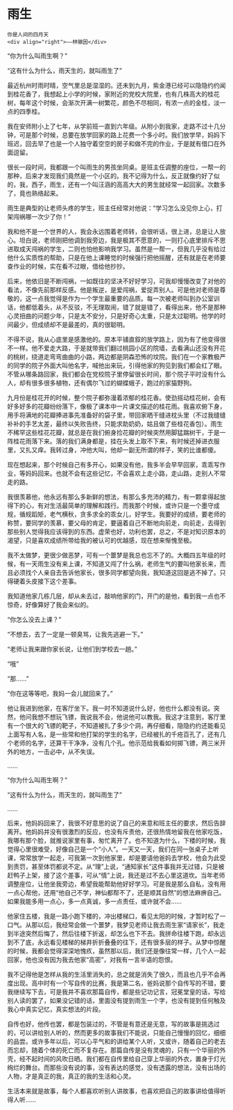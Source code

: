 # 雨生

``` admonish note 
你是人间的四月天
<div align="right">——林徽因</div>

```

“你为什么叫雨生啊？”

“这有什么为什么，雨天生的，就叫雨生了”


最近杭州时雨时晴，空气里总是湿湿的。还未到九月，紫金港已经可以隐隐约约闻到桂花香了，我想起上小学的时候，家附近的党校大院里，也有几株高大的桂花树，每年这个时候，会渐次开满一树繁花，颜色不尽相同，有浓一点的金桂，淡一点的四季桂。

我在安师附小上了七年，从学前班一直到六年级。从附小到我家，走路不过十几分钟，可是那个时候，总要在放学回家的路上花费一个多小时。我们放学早，妈妈下班迟，回去早了也是一个人独守着空空的房子和做不完的作业，于是就有借口在外面逗留。

很长一段时间，我都跟一个叫雨生的男孩坐同桌。是班主任调整的座位，一帮一的那种，后来才发现我们竟然是一个小区的。我不记得为什么，反正就像约好了似的，我，西子，雨生，还有一个叫汪涵的高高大大的男生就经常一起回家。次数多了，竟也熟络起来。

雨生是典型的让老师头疼的学生，班主任经常对他说：“学习怎么没见你上心，打架闯祸哪一次少了你！”

我和他不是一个世界的人，我会永远围着老师转，会很听话，很上进，总是让人放心。坦白说，老师刚把他调到我旁边，我是极其不愿意的，一则打心底里排斥不思进取成天闯祸的学生，二则也怕他影响我学习。虽然是一帮一，但我几乎没有给过他什么实质性的帮助，只是在他上课睡觉的时候强行把他摇醒，还有就是在老师要查作业的时候，实在看不过眼，借给他抄抄。

后来，他依旧是不断闯祸，一如既往的坚决不好好学习，可我却慢慢改变了对他的看法，不像先前那样反感。他是叛逆，是爱闯祸，爱捉弄别人。可是他对老师是尊敬的，这一点我觉得是作为一个学生最重要的品质。每一次被老师叫到办公室训话，他都低着头，从不反驳，不无理取闹，错了就是错了，看得出来，他不是那种心灵扭曲的问题少年，只是太不安分，只是好奇心太重，只是太过聪明。他学的时间最少，但成绩却不是最差的，真的很聪明。

不得不说，我从心底里是感激他的。原本平铺直叙的放学路上，因为有了他变得很不一样。他不爱走大路，于是就带我们翻过桃园小区的院墙，去看满山还没有开花的桃树，绕道走弯弯曲曲的小路，两边都是阴森恐怖的坟院。我们在一个家教极严的同学的院子外面大叫他名字，喊他出来玩，引得他家的狗见到我们都会红了眼。不管从哪条路回家，我们都会在党校院子里停留很长时间，那个院子平时没有什么人，却有很多很多植物，还有偶尔飞过的蝴蝶蛾子，跑过的家猫野狗。

九月份是桂花开的时候，整个院子都弥漫着浓郁的桂花香。使劲摇动桂花树，会有好多好多的花瓣纷纷落下，像极了课本中一片课文描述的桂花雨。我喜欢俯下身，用手将满地的花瓣捧进事先准备好的袋子里，带回家晒干缝进枕头里（不过我缝缝补补的手艺太差，最终以失败告终，只能求助奶奶，姑且做了些桂花香包）。雨生不稀罕这些桂花花瓣，就总是在我们俯身捡花瓣的时候突然用脚猛踹树干，于是一阵桂花雨落下来。落的我们满身都是，挂在头发上取不下来，有时候还掉进衣服里，又扎又痒。我转过身，冲他大叫，他却一副无所谓的样子，笑的比谁都傻。

现在想起来，那个时候自己有多开心，如果没有他，我多半会早早回家，乖乖写作业，等妈妈回来。也就不会有这些记忆，不会喜欢上走小路，走山路，走别人不常走的路。

我很羡慕他，他永远有那么多新鲜的想法，有那么多充沛的精力，有一颗拿得起放得下的心，有对生活最简单的理解和践行。而我那个时候，或许只是一个墨守成规，循规蹈矩，老气横秋，贪多求全的乖女儿，好学生。我要好的成绩，要老师的称赞，要同学的羡慕，要父母的肯定，要逼着自己不断地向前走，向前走，去得到那些别人觉得我应该得到的东西。虚荣也好，功利也罢，总之，不是对知识原本的渴望，只是喜欢成绩所带给我的被认可的优越感，现在想来惭愧至极。

我不太做梦，更很少做恶梦，可有一个噩梦是我总也忘不了的。大概四五年级的时候，有一天雨生没有来上课，不知道又闯了什么祸，老师生气的要叫他家长来，而且必须找个人亲自去告诉他家长，很多同学都望向我，我知道这回是逃不掉了。只得硬着头皮接下这个差事。

我知道他家几栋几层，却从未去过，敲响他家的门，开门的是他，看到我一点也不惊奇，好像算好了我会来似的。

“你怎么没去上课？”

“不想去，去了一定是一顿臭骂，让我先逃避一下。”

“老师让我来跟你家长说，让他们到学校去一趟。”

“哦”

“那……”

“你在这等等吧，我妈一会儿就回来了。”

他让我进到他家，在客厅坐下。我一时不知道说什么好，他也什么都没有说。突然，他问我想不想玩飞镖，我说我不会，他说他可以教我。我这才注意到，客厅里有一个很大的飞镖的靶子，不知道被扎了多少个洞，再仔细看，隐隐约约还能看见上面写有人名，是一些常和他打架的学生的名字，已经被扎的千疮百孔了，还有几个老师的名字，还算干干净净，没有几个孔。他示范给我看如何掷飞镖，两三米开外的地方，一击必中，从不失误。

……

“你为什么叫雨生啊？”

“这有什么为什么，雨天生的，就叫雨生了”

……

后来，他妈妈回来了，我很不好意思的说了自己的来意和班主任的要求，然后告辞离开。他妈妈并没有很激烈的反应，也没有斥责他，还很热情地留我在他家吃饭，我哪有那个脸，就推说家里有事，匆忙离开了。也不知道为什么，下楼的时候，我觉得心里很难受，好像自己是一个“小人”。一天又一天，我们在同一张桌子上听课，常常放学一起走，可我第一次到他家里，却是要请他爸妈去学校，他会为此受到责罚，甚至体罚都说不定。从“理”上说，“通知家长”这件事我并无过错，只是被赶鸭子上架，接了这个差事，可从“情”上说，我还是过不去心里这道坎。当年老师调整座位，让他坐我旁边，希望我能帮助他好好学习。可是我是那么自私，没有用一点心帮他，还用“他自己不学，神仙都帮不了，还是顺其自然”的想法麻痹自己。如果我能多用一点心，多一点真诚，多一点责任，或许就不会……

他家住五楼，我是一路小跑下楼的，冲出楼梯口，看见太阳的时候，才暂时松了一口气。从那以后，我经常会做一个噩梦，我梦见老师让我去雨生家“请家长”，我走到半途突然后悔了，然后往楼下折返，却怎么也下不去。我拼命往楼下跑，却永远到不了底，永远看见楼梯的梯井折折叠叠的往下，还有很多层的样子。从梦中惊醒的时候，我都会觉得深深地愧疚，虽然那以后，我们还是像往常一样，几个人一起回家，他也没有因为我去他家“高密”，对我有一言半语的怨恨。

我不记得他是怎样从我的生活里消失的，总之就是消失了很久，而且也几乎不会再度出现。高中时有一个写自传的比赛，我是第二名，爸妈说那个自传写的不错，要我继续写下去，可是我并不喜欢那篇自传，都是些记功记言，冠冕堂皇的话，写给别人读的罢了，如果没记错的话，里面没有提到雨生一个字，也没有提到任何触及我心中真实记忆，真实想法的片段。

自传也好，他传也罢，都是包装过的，不管是有意还是无意，写的故事是挑选过的，可以讲给别人听的，然而更多的故事我们不能说，只能自己慢慢的回忆，细细的品尝。或许多年以后，可以心平气和的讲给某个人听，又或许，随着自己的老去而忘却，随着个体的死亡而不复存在。那篇自传是没有灵魂的，只有一个华丽的外壳，经不起时间的风吹日晒。我们都在自传里给自己穿上华丽的外衣，置身于灯光绚烂的舞台。而那些没有说的事，没有表达的感觉，没有透露的想法，没有出场的人物，才是真正的我，真正的我的生活和心灵。

生活本来就是故事，每个人都喜欢听别人讲故事，也喜欢把自己的故事讲给值得听得人听……
